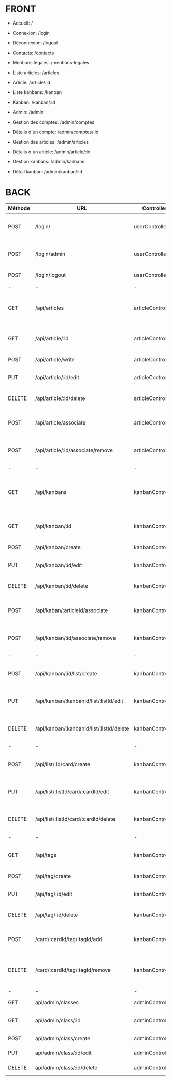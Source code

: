 # FRONT

- Accueil: /

- Connexion: /login

- Déconnexion: /logout

- Contacts: /contacts

- Mentions légales: /mentions-legales

- Liste articles: /articles

- Article: /article/:id

- Liste kanbans: /kanban

- Kanban: /kanban/:id

- Admin: /admin

- Gestion des comptes: /admin/comptes

- Détails d'un compte: /admin/comptes/:id

- Gestion des articles: /admin/articles

- Détails d'un article: /admin/article/:id

- Gestion kanbans: /admin/kanbans

- Détail kanban: /admin/kanban/:id

# BACK

|Méthode|URL|Controller|Description|
|-------|---|----------|-----------|
| POST | /login/ | userController | Pour s'identifier en tant que class|
| POST | /login/admin | userController | Pour s'identifier en tant que teacher|
| POST | /login/logout | userController | Pour se déconnecter |
| -| -| -| -|
| GET | /api/articles | articleController | Pour afficher liste des articles en fonction de la classe|
| GET | /api/article/:id | articleController | Pour afficher les détails d'un article |
| POST | /api/article/write | articleController | Pour créer un article|
| PUT | /api/article/:id/edit | articleController | Pour modifier un article |
| DELETE | /api/article/:id/delete | articleController | Pour supprimer un article |
| POST | /api/article/associate| articleController | Pour associer une class a un article|
| POST | /api/article/:id/associate/remove | articleController | Pour retirer l’association une class a un article |
| -| -| -| -|
| GET | /api/kanbans | kanbanController | Pour afficher liste des kanbans en fonction de la classe|
| GET | /api/kanban/:id | kanbanController | Pour afficher les détails d'un kanban |
| POST | /api/kanban/create | kanbanController | Pour créer un kanban|
| PUT | /api/kanban/:id/edit | kanbanController | Pour modifier un kanban |
| DELETE | /api/kanban/:id/delete | kanbanController | Pour supprimer un kanban |
| POST | /api/kaban/:articleId/associate | kanbanController | Pour associer une class a un kanban |
| POST | /api/kanban/:id/associate/remove | kanbanController | Pour retirer l’association une class a un kanban |
| -| -| -| -|
| POST | /api/kanban/:id/list/create | kanbanController | Pour créer une liste dans un kanban|
| PUT | /api/kanban/:kanbanId/list/:listId/edit | kanbanController | Pour modifier une liste d'un kanban|
| DELETE | /api/kanban/:kanbanId/list/:listId/delete | kanbanController | Pour supprimer une liste d'un kanban |
| -| -| -| -|
| POST | /api/list/:id/card/create | kanbanController | Pour créer une carte dans une liste|
| PUT | /api/list/:listId/card/:cardId/edit | kanbanController | Pour modifier une carte dans une liste|
| DELETE | /api/list/:listId/card/:cardId/delete  | kanbanController | Pour supprimer une carte d'une liste |
| -| -| -| -|
| GET | /api/tags | kanbanController | Pour afficher la liste des tags |
| POST | /api/tag/create | kanbanController | Pour créer un tag |
| PUT | /api/tag/:id/edit| kanbanController | Pour modifier un tag|
| DELETE | /api/tag/:id/delete  | kanbanController | Pour supprimer un tag|
| POST | /card/:cardId/tag/:tagId/add | kanbanController | Pour associer un tag à une carte|
| DELETE | /card/:cardId/tag/:tagId/remove | kanbanController | Pour supprimer l'association d'un tag et d'une carte|
| -| -| -| -|
| GET | api/admin/classes | adminController | afficher liste des classes|
| GET | api/admin/class/:id | adminController | afficher les détails d'une classe|
| POST | api/admin/class/create | adminController | créer une classe|
| PUT | api/admin/class/:id/edit | adminController | modifier une classe|
| DELETE | api/admin/class/:id/delete | adminController | supprimer une classe|
